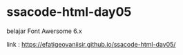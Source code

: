 # ssacode-html-day05
belajar Font Awersome 6.x

link : https://efatigeovaniisir.github.io/ssacode-html-day05/
